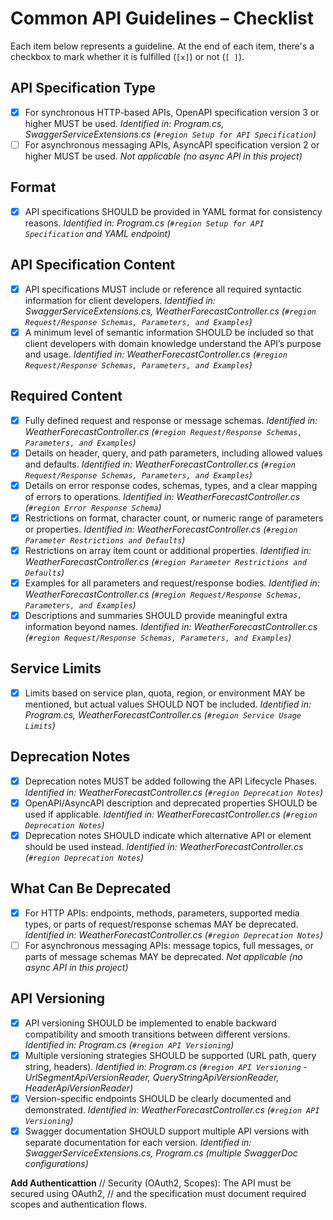 # Common API Guidelines – Checklist

Each item below represents a guideline. At the end of each item, there's a checkbox to mark whether it is fulfilled (`[x]`) or not (`[ ]`).

## API Specification Type

- [x] For synchronous HTTP-based APIs, OpenAPI specification version 3 or higher MUST be used.
  _Identified in: Program.cs, SwaggerServiceExtensions.cs (`#region Setup for API Specification`)_
- [ ] For asynchronous messaging APIs, AsyncAPI specification version 2 or higher MUST be used.
   _Not applicable (no async API in this project)_

## Format

- [x] API specifications SHOULD be provided in YAML format for consistency reasons.
  _Identified in: Program.cs (`#region Setup for API Specification` and YAML endpoint)_

## API Specification Content

- [x] API specifications MUST include or reference all required syntactic information for client developers.
  _Identified in: SwaggerServiceExtensions.cs, WeatherForecastController.cs (`#region Request/Response Schemas, Parameters, and Examples`)_
- [x] A minimum level of semantic information SHOULD be included so that client developers with domain knowledge understand the API’s purpose and usage.
  _Identified in: WeatherForecastController.cs (`#region Request/Response Schemas, Parameters, and Examples`)_

## Required Content

- [x] Fully defined request and response or message schemas.
  _Identified in: WeatherForecastController.cs (`#region Request/Response Schemas, Parameters, and Examples`)_
- [x] Details on header, query, and path parameters, including allowed values and defaults.
  _Identified in: WeatherForecastController.cs (`#region Request/Response Schemas, Parameters, and Examples`)_
- [x] Details on error response codes, schemas, types, and a clear mapping of errors to operations.
  _Identified in: WeatherForecastController.cs (`#region Error Response Schema`)_
- [x] Restrictions on format, character count, or numeric range of parameters or properties.
  _Identified in: WeatherForecastController.cs (`#region Parameter Restrictions and Defaults`)_
- [x] Restrictions on array item count or additional properties.
  _Identified in: WeatherForecastController.cs (`#region Parameter Restrictions and Defaults`)_
- [x] Examples for all parameters and request/response bodies.
  _Identified in: WeatherForecastController.cs (`#region Request/Response Schemas, Parameters, and Examples`)_
- [x] Descriptions and summaries SHOULD provide meaningful extra information beyond names.
  _Identified in: WeatherForecastController.cs (`#region Request/Response Schemas, Parameters, and Examples`)_

## Service Limits

- [x] Limits based on service plan, quota, region, or environment MAY be mentioned, but actual values SHOULD NOT be included.
  _Identified in: Program.cs, WeatherForecastController.cs (`#region Service Usage Limits`)_

## Deprecation Notes

- [x] Deprecation notes MUST be added following the API Lifecycle Phases.
  _Identified in: WeatherForecastController.cs (`#region Deprecation Notes`)_
- [x] OpenAPI/AsyncAPI description and deprecated properties SHOULD be used if applicable.
   _Identified in: WeatherForecastController.cs (`#region Deprecation Notes`)_
- [x] Deprecation notes SHOULD indicate which alternative API or element should be used instead.
  _Identified in: WeatherForecastController.cs (`#region Deprecation Notes`)_

## What Can Be Deprecated

- [x] For HTTP APIs: endpoints, methods, parameters, supported media types, or parts of request/response schemas MAY be deprecated.
  _Identified in: WeatherForecastController.cs (`#region Deprecation Notes`)_
- [ ] For asynchronous messaging APIs: message topics, full messages, or parts of message schemas MAY be deprecated.
  _Not applicable (no async API in this project)_

## API Versioning

- [x] API versioning SHOULD be implemented to enable backward compatibility and smooth transitions between different versions.
  _Identified in: Program.cs (`#region API Versioning`)_
- [x] Multiple versioning strategies SHOULD be supported (URL path, query string, headers).
  _Identified in: Program.cs (`#region API Versioning` - UrlSegmentApiVersionReader, QueryStringApiVersionReader, HeaderApiVersionReader)_
- [x] Version-specific endpoints SHOULD be clearly documented and demonstrated.
  _Identified in: WeatherForecastController.cs (`#region API Versioning`)_
- [x] Swagger documentation SHOULD support multiple API versions with separate documentation for each version.
  _Identified in: SwaggerServiceExtensions.cs, Program.cs (multiple SwaggerDoc configurations)_

**Add Authenticattion**
// Security (OAuth2, Scopes): The API must be secured using OAuth2,
// and the specification must document required scopes and authentication flows.
